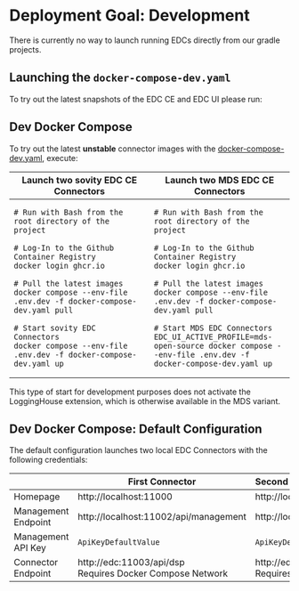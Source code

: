 Deployment Goal: Development
========

There is currently no way to launch running EDCs directly from our gradle projects.

## Launching the `docker-compose-dev.yaml`

To try out the latest snapshots of the EDC CE and EDC UI please run:

## Dev Docker Compose

To try out the latest **unstable** connector images with
the [docker-compose-dev.yaml](../../../../docker-compose-dev.yaml), execute:

<table>
<thead>
<tr>
<th>Launch two sovity EDC CE Connectors</th>
<th>Launch two MDS EDC CE Connectors</th>
</tr>
</thead>
<tbody>
<tr>
<td width="50%">

```shell script
# Run with Bash from the root directory of the project

# Log-In to the Github Container Registry
docker login ghcr.io

# Pull the latest images
docker compose --env-file .env.dev -f docker-compose-dev.yaml pull

# Start sovity EDC Connectors
docker compose --env-file .env.dev -f docker-compose-dev.yaml up
```

</td>
<td width="50%">

```shell script
# Run with Bash from the root directory of the project

# Log-In to the Github Container Registry
docker login ghcr.io

# Pull the latest images
docker compose --env-file .env.dev -f docker-compose-dev.yaml pull

# Start MDS EDC Connectors
EDC_UI_ACTIVE_PROFILE=mds-open-source docker compose --env-file .env.dev -f docker-compose-dev.yaml up
```

</td>
</tr>
</tbody>
</table>

This type of start for development purposes does not activate the LoggingHouse extension, which is otherwise available in the MDS variant.

## Dev Docker Compose: Default Configuration

The default configuration launches two local EDC Connectors with the following credentials:

|                     | First Connector                                               | Second Connector                                               |
|---------------------|---------------------------------------------------------------|:---------------------------------------------------------------|
| Homepage            | http://localhost:11000                                        | http://localhost:22000                                         |
| Management Endpoint | http://localhost:11002/api/management                         | http://localhost:22002/api/management                          |
| Management API Key  | `ApiKeyDefaultValue`                                          | `ApiKeyDefaultValue`                                           |
| Connector Endpoint  | http://edc:11003/api/dsp <br> Requires Docker Compose Network | http://edc2:22003/api/dsp <br> Requires Docker Compose Network |
